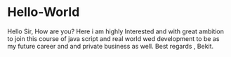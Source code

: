 # Hello-World

Hello Sir, How are you? Here i am highly Interested and with great ambition to join this course of java script and real world wed development to be as my future career and and private business as well. Best regards , Bekit.
